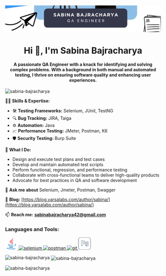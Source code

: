 <p align="center">
  <img src="https://github.com/Sabina-Bajracharya/Sabina-Bajracharya/blob/main/banner.jpeg" alt="logo">
</p>

<h1 align="center">Hi 👋, I'm Sabina Bajracharya</h1>
<h4 align="center">A passionate QA Engineer with a knack for identifying and solving complex problems. With a background in both manual and automated testing, I thrive on ensuring software quality and enhancing user experiences.</h4>

<p align="left"> <img src="https://komarev.com/ghpvc/?username=sabina-bajracharya&label=Profile%20views&color=0e75b6&style=flat" alt="sabina-bajracharya" /> </p>

  👨‍💻 **Skills & Expertise:**
  - 🛠 **Testing Frameworks:** Selenium, JUnit, TestNG
  - 🔍 **Bug Tracking:** JIRA, Taiga
  - ⚙️ **Automation:** Java
  - 📈 **Performance Testing:** JMeter, Postman, K6
  - 🛡 **Security Testing:** Burp Suite
    
 📄 **What I Do:**
  - Design and execute test plans and test cases
  - Develop and maintain automated test scripts
  - Perform functional, regression, and performance testing
  - Collaborate with cross-functional teams to deliver high-quality products
  - Advocate for best practices in QA and software development

💬 **Ask me about** Selenium, Jmeter, Postman, Swagger

📝 **Blog:** [https://blog.yarsalabs.com/author/sabina/](https://blog.yarsalabs.com/author/sabina/)



📫 **Reach me:** **sabinabajracharya42@gmail.com**

<h3 align="left">Languages and Tools:</h3>
<p align="left"> <a href="https://www.java.com" target="_blank" rel="noreferrer"> <img src="https://raw.githubusercontent.com/devicons/devicon/master/icons/java/java-original.svg" alt="java" width="40" height="40"/> </a> <a href="https://www.selenium.dev" target="_blank" rel="noreferrer"> <img src="https://raw.githubusercontent.com/detain/svg-logos/780f25886640cef088af994181646db2f6b1a3f8/svg/selenium-logo.svg" alt="selenium" width="40" height="40"/> </a> <a href="https://postman.com" target="_blank" rel="noreferrer"> <img src="https://www.vectorlogo.zone/logos/getpostman/getpostman-icon.svg" alt="postman" width="40" height="40"/> </a> <a href="https://git-scm.com/" target="_blank" rel="noreferrer"> <img src="https://www.vectorlogo.zone/logos/git-scm/git-scm-icon.svg" alt="git" width="40" height="40"/> </a> <a href="https://www.photoshop.com/en" target="_blank" rel="noreferrer"> <img src="https://raw.githubusercontent.com/devicons/devicon/master/icons/photoshop/photoshop-line.svg" alt="photoshop" width="40" height="40"/> </a> </p>

<p><img align="left" src="https://github-readme-stats.vercel.app/api/top-langs?username=sabina-bajracharya&show_icons=true&locale=en&layout=compact" alt="sabina-bajracharya" /></p>

<p>&nbsp;<img align="center" src="https://github-readme-stats.vercel.app/api?username=sabina-bajracharya&show_icons=true&locale=en" alt="sabina-bajracharya" /></p>

<p><img align="center" src="https://github-readme-streak-stats.herokuapp.com/?user=sabina-bajracharya&" alt="sabina-bajracharya" /></p>
